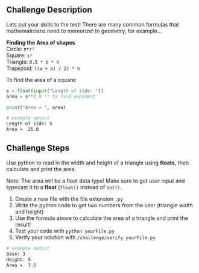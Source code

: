 ## Challenge Description
Lets put your skills to the test! There are many common formulas that mathematicians need to memorize! In geometry, for example...

**Finding the Area of shapes**  
Circle: `π*r²`  
Square: `s²`  
Triangle: `0.5 * b * h`  
Trapezoid: `((a + b) / 2) * h`  

To find the area of a square:
```python
s = float(input("Length of side: "))
area = s**2 # ** to find exponent

print("Area = ", area)
```

```bash
# example output
Length of side: 5
Area =  25.0
```

## Challenge Steps
Use python to read in the width and height of a triangle using **floats**, then calculate and print the area.

Note: The area will be a float data type! Make sure to get user input and typecast it to a **float** (`float()` instead of `int()`.

1. Create a new file with the file extension `.py`
2. Write the python code to get two numbers from the user (triangle width and height)
3. Use the formula above to calculate the area of a triangle and print the result!
4. Test your code with `python yourFile.py`
5. Verify your solution with `/challenge/verify yourFile.py`
```bash
# example output
Base: 3
Height: 5
Area =  7.5
```
